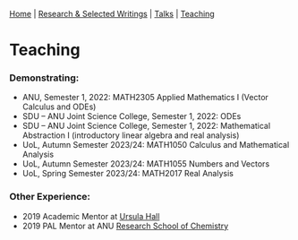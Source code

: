 [Home](https://benjimorris.github.io/)  |  [Research & Selected Writings](https://benjimorris.github.io/research.html)  |  [Talks](https://benjimorris.github.io/talks.html)  |  [Teaching](https://benjimorris.github.io/teaching.html)

# Teaching



### Demonstrating:

- ANU, Semester 1, 2022: MATH2305 Applied Mathematics I (Vector Calculus and ODEs)
- SDU – ANU Joint Science College, Semester 1, 2022: ODEs
- SDU – ANU Joint Science College, Semester 1, 2022: Mathematical Abstraction I (introductory linear algebra and real analysis)
- UoL, Autumn Semester 2023/24: MATH1050 Calculus and Mathematical Analysis
- UoL, Autumn Semester 2023/24: MATH1055 Numbers and Vectors
- UoL, Spring Semester 2023/24: MATH2017 Real Analysis

### Other Experience:
- 2019 Academic Mentor at [Ursula Hall](https://www.anu.edu.au/study/accommodation/student-residences/ursula-hall-main-wing)
- 2019 PAL Mentor at ANU [Research School of Chemistry](https://chemistry.anu.edu.au/)
